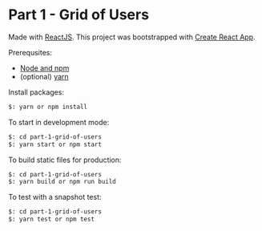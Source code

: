 # Part 1 - Grid of Users


Made with [ReactJS](https://reactjs.org/). This project was bootstrapped with [Create React App](https://github.com/facebookincubator/create-react-app).

Prerequsites:

* [Node and npm](https://www.npmjs.com/get-npm)
* (optional) [yarn](https://yarnpkg.com/lang/en/docs/install/)

Install packages:

```bash
$: yarn or npm install
```

To start in development mode:

```bash
$: cd part-1-grid-of-users
$: yarn start or npm start
```

To build static files for production:

```bash
$: cd part-1-grid-of-users
$: yarn build or npm run build
```

To test with a snapshot test:

```bash
$: cd part-1-grid-of-users
$: yarn test or npm test
```